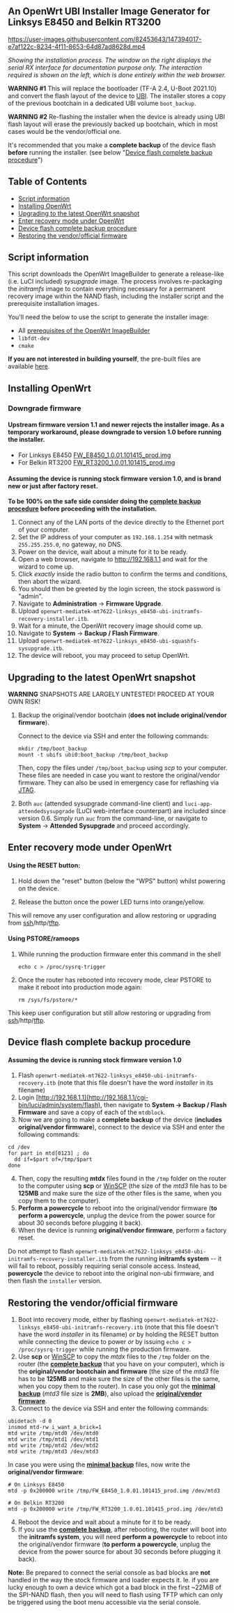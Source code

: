 ## An OpenWrt UBI Installer Image Generator for Linksys E8450 and Belkin RT3200

https://user-images.githubusercontent.com/82453643/147394017-e7af122c-8234-4f11-8653-64d87ad8628d.mp4

*Showing the installation process. The window on the right displays the serial RX interface for documentation purpose only. The interaction required is shown on the left, which is done entirely within the web browser.*

**WARNING #1** This will replace the bootloader (TF-A 2.4, U-Boot 2021.10) and convert the flash layout of the device to [UBI](https://github.com/dangowrt/linksys-e8450-openwrt-installer/issues/9). The installer stores a copy of the previous bootchain in a dedicated UBI volume `boot_backup`.

**WARNING #2** Re-flashing the installer when the device is already using UBI flash layout will erase the previously backed up bootchain, which in most cases would be the vendor/official one.

It's recommended that you make a **complete backup** of the device flash __**before**__ running the installer. (see below "[Device flash complete backup procedure](#device-flash-complete-backup-procedure)")

## Table of Contents
* [Script information](#script-information)
* [Installing OpenWrt](#installing-openwrt)
* [Upgrading to the latest OpenWrt snapshot](#upgrading-to-the-latest-openwrt-snapshot)
* [Enter recovery mode under OpenWrt](#enter-recovery-mode-under-openwrt)
* [Device flash complete backup procedure](#device-flash-complete-backup-procedure)
* [Restoring the vendor/official firmware](#restoring-the-vendorofficial-firmware)


## Script information

This script downloads the OpenWrt ImageBuilder to generate a release-like (i.e. LuCI included) *sysupgrade* image. The process involves re-packaging the *initramfs* image to contain everything necessary for a permanent recovery image within the NAND flash, including the installer script and the prerequisite installation images.

You'll need the below to use the script to generate the installer image:
* All [prerequisites of the OpenWrt ImageBuilder](https://openwrt.org/docs/guide-user/additional-software/imagebuilder#prerequisites) 
* `libfdt-dev`
* `cmake`

**If you are not interested in building yourself**, the pre-built files are available [here](https://github.com/dangowrt/linksys-e8450-openwrt-installer/releases).

## Installing OpenWrt

### Downgrade firmware

#### Upstream firmware version 1.1 and newer rejects the installer image. As a temporary workaround, please downgrade to version 1.0 before running the installer.

 * For Linksys E8450 [FW_E8450_1.0.01.101415_prod.img](https://downloads.linksys.com/support/assets/firmware/FW_E8450_1.0.01.101415_prod.img)
 * For Belkin RT3200 [FW_RT3200_1.0.01.101415_prod.img](https://www.belkin.com/support/assets/belkin/firmware/FW_RT3200_1.0.01.101415_prod.img)


#### Assuming the device is running stock firmware version 1.0, and is brand new or just after factory reset.

**To be 100% on the safe side consider doing the [complete backup procedure](#device-flash-complete-backup-procedure) before proceeding with the installation.**

1. Connect any of the LAN ports of the device directly to the Ethernet port of your computer.
2. Set the IP address of your computer as `192.168.1.254` with netmask `255.255.255.0`, no gateway, no DNS.
3. Power on the device, wait about a minute for it to be ready.
4. Open a web browser, navigate to http://192.168.1.1 and wait for the wizard to come up.
5. Click *exactly* inside the radio button to confirm the terms and conditions, then abort the wizard.
6. You should then be greeted by the login screen, the stock password is "admin".
7. Navigate to __Administration__ -> __Firmware Upgrade__.
8. Upload `openwrt-mediatek-mt7622-linksys_e8450-ubi-initramfs-recovery-installer.itb`.
9. Wait for a minute, the OpenWrt recovery image should come up.
9. Navigate to __System__ -> __Backup / Flash Firmware__.
10. Upload `openwrt-mediatek-mt7622-linksys_e8450-ubi-squashfs-sysupgrade.itb`.
12. The device will reboot, you may proceed to setup OpenWrt.

## Upgrading to the latest OpenWrt snapshot 

**WARNING**
SNAPSHOTS ARE LARGELY UNTESTED!
PROCEED AT YOUR OWN RISK!

1. Backup the original/vendor bootchain (**does not include original/vendor firmware**).

   Connect to the device via SSH and enter the following commands:

   ```
   mkdir /tmp/boot_backup
   mount -t ubifs ubi0:boot_backup /tmp/boot_backup
   ```

   Then, copy the files under `/tmp/boot_backup` using *scp* to your computer. These files are needed in case you want to restore the original/vendor firmware. They can also be used in emergency case for reflashing via [JTAG](https://openwrt.org/toh/linksys/e8450#jtag).

2. Both `auc` (attended sysupgrade command-line client) and `luci-app-attendedsysupgrade` (LuCI web-interface counterpart) are included since version 0.6. Simply run `auc` from the command-line, or navigate to __System__ -> __Attended Sysupgrade__ and proceed accordingly.

## Enter recovery mode under OpenWrt


#### Using the RESET button:

1. Hold down the "reset" button (below the "WPS" button) whilst powering on the device.

2. Release the button once the power LED turns into orange/yellow.

This will remove any user configuration and allow restoring or upgrading from [ssh](https://openwrt.org/docs/guide-user/installation/sysupgrade.cli)/http/[tftp](https://openwrt.org/docs/guide-user/installation/generic.flashing.tftp).

#### Using PSTORE/ramoops

1. While running the production firmware enter this command in the shell

   ```
   echo c > /proc/sysrq-trigger
   ```

2. Once the router has rebooted into recovery mode, clear PSTORE to make it reboot into production mode again:

   ```
   rm /sys/fs/pstore/*
   ```

This keep user configuration but still allow restoring or upgrading from [ssh](https://openwrt.org/docs/guide-user/installation/sysupgrade.cli)/http/[tftp](https://openwrt.org/docs/guide-user/installation/generic.flashing.tftp).


## Device flash complete backup procedure

#### Assuming the device is running stock firmware version 1.0

1. Flash `openwrt-mediatek-mt7622-linksys_e8450-ubi-initramfs-recovery.itb` (note that this file doesn't have the word _installer_ in its filename)
2. Login [http://192.168.1.1](http://192.168.1.1/cgi-bin/luci/admin/system/flash), then navigate to **System -> Backup / Flash Firmware** and save a copy of each of the `mtdblock`.
3. Now we are going to make a **complete backup** of the device (**includes original/vendor firmware**), connect to the device via SSH and enter the following commands:

```
cd /dev
for part in mtd[0123] ; do
  dd if=$part of=/tmp/$part
done
```

4. Then, copy the resulting **mtdx** files found in the `/tmp` folder on the router to the computer using **scp** or [WinSCP](https://winscp.net/eng/downloads.php) (the size of the *mtd3* file has to be **125MB** and make sure the size of the other files is the same, when you copy them to the computer).
5. **Perform a powercycle** to reboot into the original/vendor firmware (**to perform a powercycle**, unplug the device from the power source for about 30 seconds before plugging it back).
6. When the device is running **original/vendor firmware**, perform a factory reset.

Do not attempt to flash `openwrt-mediatek-mt7622-linksys_e8450-ubi-initramfs-recovery-installer.itb` from the running **initramfs system** -- it will fail to reboot, possibly requiring serial console access. Instead, **powercycle** the device to reboot into the original non-ubi firmware, and then flash the `installer` version.

## Restoring the vendor/official firmware ##

1. Boot into recovery mode, either by flashing `openwrt-mediatek-mt7622-linksys_e8450-ubi-initramfs-recovery.itb` (note that this file doesn't have the word _installer_ in its filename) *or* by holding the RESET button while connecting the device to power *or* by issuing `echo c > /proc/sysrq-trigger` while running the production firmware. 
2. Use **scp** or [WinSCP](https://winscp.net/eng/downloads.php) to copy the *mtdx* files to the `/tmp` folder on the router (the [**complete backup**](#device-flash-complete-backup-procedure) that you have on your computer), which is the **original/vendor bootchain and firmware** (the size of the *mtd3* file has to be **125MB** and make sure the size of the other files is the same, when you copy them to the router). In case you only got the [**minimal backup**](#upgrading-to-the-latest-openwrt-snapshot) (*mtd3* file size is **2MB**), also upload the [**original/vendor firmware**](#downgrade-firmware).
3. Connect to the device via SSH and enter the following commands:
```
ubidetach -d 0
insmod mtd-rw i_want_a_brick=1
mtd write /tmp/mtd0 /dev/mtd0
mtd write /tmp/mtd1 /dev/mtd1
mtd write /tmp/mtd2 /dev/mtd2
mtd write /tmp/mtd3 /dev/mtd3
```
In case you were using the [**minimal backup**](#upgrading-to-the-latest-openwrt-snapshot) files, now write the **original/vendor firmware**:
```
# On Linksys E8450
mtd -p 0x200000 write /tmp/FW_E8450_1.0.01.101415_prod.img /dev/mtd3

# On Belkin RT3200
mtd -p 0x200000 write /tmp/FW_RT3200_1.0.01.101415_prod.img /dev/mtd3
```
4. Reboot the device and wait about a minute for it to be ready.
5. If you use the [**complete backup**](#device-flash-complete-backup-procedure), after rebooting, the router will boot into the **initramfs system**, you will need **perform a powercycle** to reboot into the original/vendor firmware (**to perform a powercycle**, unplug the device from the power source for about 30 seconds before plugging it back).

**Note:** Be prepared to connect the serial console as bad blocks are **not** handled in the way the stock firmware and loader expects it. Ie. if you are lucky enough to own a device which got a bad block in the first ~22MiB of the SPI-NAND flash, then you will need to flash using TFTP which can only be triggered using the boot menu accessible via the serial console.
